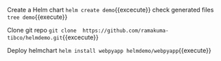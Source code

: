 Create a Helm chart `helm create demo`{{excecute}}
check generated files `tree demo`{{execute}}

Clone git repo
`git clone  https://github.com/ramakuma-tibco/helmdemo.git`{{excecute}}

Deploy helmchart 
`helm install webpyapp helmdemo/webpyapp`{{execute}}

